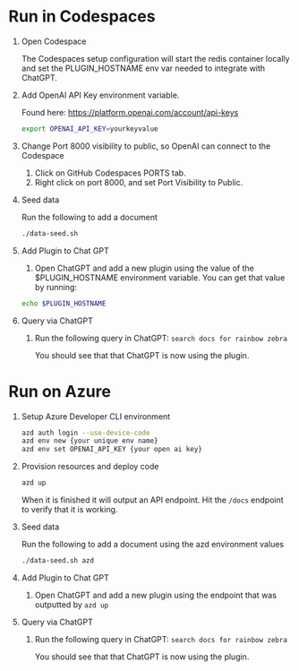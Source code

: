 # Run in Codespaces

1. Open Codespace

   The Codespaces setup configuration will start the redis container locally and set the PLUGIN_HOSTNAME env var needed to integrate with ChatGPT.

1. Add OpenAI API Key environment variable.

   Found here: https://platform.openai.com/account/api-keys

   ```bash
   export OPENAI_API_KEY=yourkeyvalue
   ```

1. Change Port 8000 visibility to public, so OpenAI can connect to the Codespace

   1. Click on GitHub Codespaces PORTS tab.
   2. Right click on port 8000, and set Port Visibility to Public.

1. Seed data

    Run the following to add a document

    ```bash
    ./data-seed.sh
    ```
1. Add Plugin to Chat GPT
   1. Open ChatGPT and add a new plugin using the value of the $PLUGIN_HOSTNAME environment variable. You can get that value by running:

   ```bash
   echo $PLUGIN_HOSTNAME
   ```

1. Query via ChatGPT   
    1. Run the following query in ChatGPT: `search docs for rainbow zebra`

        You should see that that ChatGPT is now using the plugin.

# Run on Azure

1. Setup Azure Developer CLI environment

    ```bash
    azd auth login --use-device-code
    azd env new {your unique env name}
    azd env set OPENAI_API_KEY {your open ai key}
    ```

1. Provision resources and deploy code

    ```bash
    azd up
    ```

    When it is finished it will output an API endpoint. Hit the `/docs` endpoint to verify that it is working.

1. Seed data

    Run the following to add a document using the azd environment values

    ```bash
    ./data-seed.sh azd
    ```

1. Add Plugin to Chat GPT
   1. Open ChatGPT and add a new plugin using the endpoint that was outputted by `azd up`  

1. Query via ChatGPT
    1. Run the following query in ChatGPT: `search docs for rainbow zebra`

        You should see that that ChatGPT is now using the plugin.
